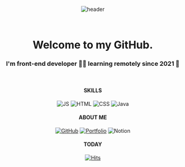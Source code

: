 <div align=center>
  
![header](https://capsule-render.vercel.app/api?type=cylinder&color=9BAEDA&height=150&section=header&text=Areum-Jung&animation=twinkling&fontSize=40&fontColor=E1DB8C)
<!-- ![header](https://capsule-render.vercel.app/api?type=cylinder&color=9FC1A5&height=200&section=header&text=capsule%20render&fontSize=50&fontColor=A8A8A8) -->
<!-- ![header](https://capsule-render.vercel.app/api?type=cylinder&color=9FC1A5&height=200&section=header&text=capsule%20render&fontSize=50&fontColor=E28BB4) -->
<!-- ![header](https://capsule-render.vercel.app/api?type=cylinder&color=DA9BB8&height=200&section=header&text=capsule%20render&fontSize=50&fontColor=E1DB8C) -->
<br>
     
# Welcome to my GitHub.
### I'm front-end developer 👨‍💻 learning remotely since 2021 🚀
<!-- ![I'm Areum, front-end developer 👨‍💻 learning remotely since 2021 🚀](https://arturssmirnovs.github.io/github-profile-readme-generator/images/banner.png) -->
<br>

#### SKILLS  

![JS](https://img.shields.io/badge/JavaScript-F7DF1E?style=flat-square&logo=JavaScript&logoColor=white)
![HTML](https://img.shields.io/badge/HTML5-E34F26?style=flat-square&logo=HTML5&logoColor=white)
![CSS](https://img.shields.io/badge/CSS3-1572B6?style=flat-square&logo=CSS3&logoColor=white)
![Java](https://img.shields.io/badge/Java-007396?style=flat-square&logo=Java&logoColor=white)

#### ABOUT ME  

[![GitHub](https://img.shields.io/badge/GitHub-B0B0B0?style=flat-square&logo=GitHub&logoColor=white)](https://github.com/areumyy)
[![Portfolio](https://img.shields.io/badge/Portfolio-E28BB4?style=flat-square&logo=GoogleFit&logoColor=white)](https://areumyy.com)
![Notion](https://img.shields.io/badge/Notion-000000?style=flat-square&logo=Notion&logoColor=white)  
  
#### TODAY  

[![Hits](https://hits.seeyoufarm.com/api/count/incr/badge.svg?url=https%3A%2F%2Fgithub.com%2Fareumyy&count_bg=%23C1C772&title_bg=%2396B195&icon=&icon_color=%23E7E7E7&title=hits&edge_flat=false)](https://hits.seeyoufarm.com)
  
</div>



<!--
**areumyy/areumyy** is a ✨ _special_ ✨ repository because its `README.md` (this file) appears on your GitHub profile.

Here are some ideas to get you started:

- 🔭 I’m currently working on this page. 
- 🌱 I’m currently learning ...
- 👯 I’m looking to collaborate on ...
- 🤔 I’m looking for help with ...
- 💬 Ask me about ...
- 📫 How to reach me: ...
- 😄 Pronouns: ...
- ⚡ Fun fact: ...
-->
